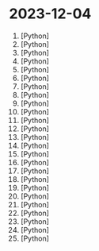 # 2023-12-04

1. [](https://github.comundefined "一个自动化完成小米社区任务的脚本") [Python]
2. [](https://github.comundefined "Galgame翻译工具，支持剪贴板、OCR、HOOK，支持40余种翻译引擎。Galgame translate tool , support clipboard / OCR/ HOOK, support 40+ translate engines.") [Python]
3. [](https://github.comundefined "分享 GitHub 上有趣、入门级的开源项目。Share interesting, entry-level open source projects on GitHub.") [Python]
4. [](https://github.comundefined "完全开源，基于 Requests 模块实现：TikTok 主页/视频/图集/原声；抖音主页/视频/图集/收藏/直播/原声/合集/评论/账号/搜索/热榜数据采集工具") [Python]
5. [](https://github.comundefined "😎高稳定性、🧩支持插件、🌏实时联网的 ChatGPT QQ 机器人🤖 | 支持 ChatGPT、New Bing、Claude、Google Bard、gpt4free、One API 的 QQ 机器人平台") [Python]
6. [](https://github.comundefined "微信机器人，接入 ChatGPT、ChatGLM、讯飞星火、Tigerbot；成语接龙、天气预报、新闻摘要。") [Python]
7. [](https://github.comundefined "全自动免配置跨平台开箱即用的Fate/Grand Order助手.启动脚本,上床睡觉,养肝护发,满加成圣诞了解一下?") [Python]
8. [](https://github.comundefined "30天掌握量化交易 (持续更新)") [Python]
9. [](https://github.comundefined "A proxy tool to bypass GFW.") [Python]
10. [](https://github.comundefined "🚀「Douyin_TikTok_Download_API」是一个开箱即用的高性能异步抖音、快手、TikTok、Bilibili数据爬取工具，支持API调用，在线批量解析及下载。") [Python]
11. [](https://github.comundefined "yolov5 车牌检测 车牌识别 中文车牌识别 检测 支持12种中文车牌 支持双层车牌") [Python]
12. [](https://github.comundefined "《动手学深度学习》：面向中文读者、能运行、可讨论。中英文版被70多个国家的500多所大学用于教学。") [Python]
13. [](https://github.comundefined "文件快递柜-匿名口令分享文本，文件，像拿快递一样取文件（File Express Cabinet - Anonymous Passcode Sharing Text, Files, Like Taking Express Delivery for Files）") [Python]
14. [](https://github.comundefined "高清仪表盘图标（1024x1024 分辨率）") [Python]
15. [](https://github.comundefined "用文本编辑器剪视频") [Python]
16. [](https://github.comundefined "🔥🔥🔥YOLOv5, YOLOv6, YOLOv7, YOLOv8, PPYOLOE, YOLOX, YOLOR, YOLOv4, YOLOv3, Transformer, Attention, TOOD and Improved-YOLOv5-YOLOv7... Support to improve backbone, neck, head, loss, IoU, NMS and other modules🚀") [Python]
17. [](https://github.comundefined "python小技巧系列源代码——来自b站视频") [Python]
18. [](https://github.comundefined "Image augmentation for object detection, segmentation and classification") [Python]
19. [](https://github.comundefined "香色闺阁+阅读3.0书源+源阅读+爱阅书香+读不舍手-自动更新书源") [Python]
20. [](https://github.comundefined "Book_3_《数学要素》 | 鸢尾花书：从加减乘除到机器学习；上架；欢迎继续纠错，纠错多的同学还会有赠书！") [Python]
21. [](https://github.comundefined "😘 让你“爱”上 GitHub，解决访问时图裂、加载慢的问题。（无需安装）") [Python]
22. [](https://github.comundefined "text2vec, text to vector. 文本向量表征工具，把文本转化为向量矩阵，实现了Word2Vec、RankBM25、Sentence-BERT、CoSENT等文本表征、文本相似度计算模型，开箱即用。") [Python]
23. [](https://github.comundefined "GPT-Linebot using python flask for vercel") [Python]
24. [](https://github.comundefined "一个攻防知识仓库") [Python]
25. [](https://github.comundefined "团子翻译器 —— 个人兴趣制作的一款基于OCR技术的翻译器") [Python]
